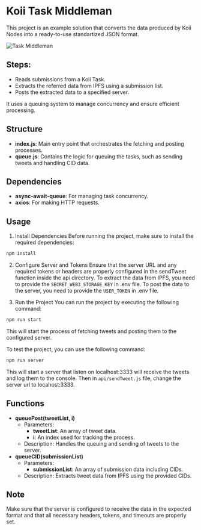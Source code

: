 # Koii Task Middleman

This project is an example solution that converts the data produced by Koii Nodes into a ready-to-use standartized JSON format.

![Task Middleman](https://i.imgur.com/05misSU.png)

## Steps:

- Reads submissions from a Koii Task.
- Extracts the referred data from IPFS using a submission list.
- Posts the extracted data to a specified server.

It uses a queuing system to manage concurrency and ensure efficient processing.

## Structure

- **index.js**: Main entry point that orchestrates the fetching and posting processes.
- **queue.js**: Contains the logic for queuing the tasks, such as sending tweets and handling CID data.

## Dependencies

- **async-await-queue**: For managing task concurrency.
- **axios**: For making HTTP requests.

## Usage

1. Install Dependencies
   Before running the project, make sure to install the required dependencies:

```bash
npm install
```

2. Configure Server and Tokens
   Ensure that the server URL and any required tokens or headers are properly configured in the sendTweet function inside the api directory. To extract the data from IPFS, you need to provide the `SECRET_WEB3_STORAGE_KEY` in .env file. To post the data to the server, you need to provide the `USER_TOKEN` in .env file.

3. Run the Project
   You can run the project by executing the following command:

```bash
npm run start
```

This will start the process of fetching tweets and posting them to the configured server.

To test the project, you can use the following command:

```bash
npm run server
```

This will start a server that listen on localhost:3333 will receive the tweets and log them to the console. Then in `api/sendTweet.js` file, change the server url to locahost:3333.

## Functions

- **queuePost(tweetList, i)**
  - Parameters:
    - **tweetList**: An array of tweet data.
    - **i**: An index used for tracking the process.
  - Description: Handles the queuing and sending of tweets to the server.
- **queueCID(submissionList)**
  - Parameters:
    - **submissionList**: An array of submission data including CIDs.
  - Description: Extracts tweet data from IPFS using the provided CIDs.

## Note

Make sure that the server is configured to receive the data in the expected format and that all necessary headers, tokens, and timeouts are properly set.
